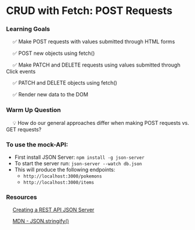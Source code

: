 # CRUD with Fetch: POST Requests

### Learning Goals

&emsp; ✅ Make POST requests with values submitted through HTML forms

&emsp; ✅ POST new objects using fetch()

&emsp; ✅ Make PATCH and DELETE requests using values submitted through Click events

&emsp; ✅ PATCH and DELETE objects using fetch()

&emsp; ✅ Render new data to the DOM

### Warm Up Question

&emsp; 💡 How do our general approaches differ when making POST requests vs. GET requests?

### To use the mock-API:
- First install JSON Server: `npm install -g json-server`
- To start the server run: `json-server --watch db.json`
- This will produce the following endpoints: 
  - `http://localhost:3000/pokemons`
  - `http://localhost:3000/items`

### Resources

&emsp; [Creating a REST API JSON Server](https://medium.com/@devmrin/create-a-rest-api-json-server-in-less-than-1-minute-acf286600f03)

&emsp; [MDN - JSON.stringify()](https://developer.mozilla.org/en-US/docs/Web/JavaScript/Reference/Global_Objects/JSON/stringify)